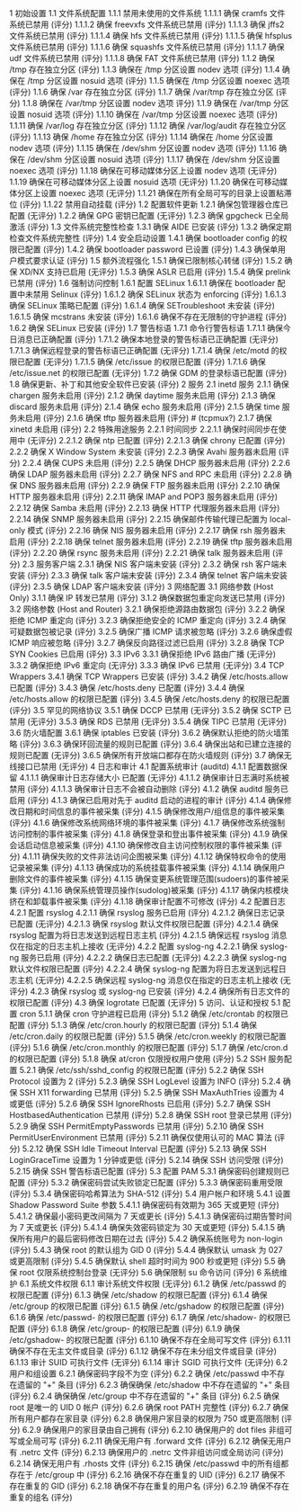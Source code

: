 1 初始设置
1.1 文件系统配置
1.1.1 禁用未使用的文件系统
1.1.1.1 确保 cramfs 文件系统已禁用 (评分)
1.1.1.2 确保 freevxfs 文件系统已禁用 (评分)
1.1.1.3 确保 jffs2 文件系统已禁用 (评分)
1.1.1.4 确保 hfs 文件系统已禁用 (评分)
1.1.1.5 确保 hfsplus 文件系统已禁用 (评分)
1.1.1.6 确保 squashfs 文件系统已禁用 (评分)
1.1.1.7 确保 udf 文件系统已禁用 (评分)
1.1.1.8 确保 FAT 文件系统已禁用 (评分)
1.1.2 确保 /tmp 存在独立分区 (评分)
1.1.3 确保在 /tmp 分区设置 nodev 选项 (评分)
1.1.4 确保在 /tmp 分区设置 nosuid 选项 (评分)
1.1.5 确保在 /tmp 分区设置 noexec 选项 (评分)
1.1.6 确保 /var 存在独立分区 (评分)
1.1.7 确保 /var/tmp 存在独立分区 (评分)
1.1.8 确保在 /var/tmp 分区设置 nodev 选项 评分)
1.1.9 确保在 /var/tmp 分区设置 nosuid 选项 (评分)
1.1.10 确保在 /var/tmp 分区设置 noexec 选项 (评分)
1.1.11 确保 /var/log 存在独立分区 (评分)
1.1.12 确保 /var/log/audit 存在独立分区 (评分)
1.1.13 确保 /home 存在独立分区 (评分)
1.1.14 确保在 /home 分区设置 nodev 选项 (评分)
1.1.15 确保在 /dev/shm 分区设置 nodev 选项 (评分)
1.1.16 确保在 /dev/shm 分区设置 nosuid 选项 (评分)
1.1.17 确保在 /dev/shm 分区设置 noexec 选项 (评分)
1.1.18 确保在可移动媒体分区上设置 nodev 选项 (无评分)
1.1.19 确保在可移动媒体分区上设置 nosuid 选项 (无评分)
1.1.20 确保在可移动媒体分区上设置 noexec 选项 (无评分)
1.1.21 确保在所有全局可写的目录上设置粘滞位 (评分)
1.1.22 禁用自动挂载 (评分)
1.2 配置软件更新
1.2.1 确保包管理器仓库已配置 (无评分)
1.2.2 确保 GPG 密钥已配置 (无评分)
1.2.3 确保 gpgcheck 已全局激活 (评分)
1.3 文件系统完整性检查
1.3.1 确保 AIDE 已安装 (评分)
1.3.2 确保定期检查文件系统完整性 (评分)
1.4 安全启动设置
1.4.1 确保 bootloader config 的权限已配置 (评分)
1.4.2 确保 bootloader password 已设置 (评分)
1.4.3 确保单用户模式要求认证 (评分)
1.5 额外流程强化
1.5.1 确保已限制核心转储 (评分)
1.5.2 确保 XD/NX 支持已启用 (无评分)
1.5.3 确保 ASLR 已启用 (评分)
1.5.4 确保 prelink 已禁用 (评分)
1.6 强制访问控制
1.6.1 配置 SELinux
1.6.1.1 确保在 bootloader 配置中未禁用 Selinux (评分)
1.6.1.2 确保 SELinux 状态为 enforcing (评分)
1.6.1.3 确保 SELinux 策略已配置 (评分)
1.6.1.4 确保 SETroubleshoot 未安装 (评分)
1.6.1.5 确保 mcstrans 未安装 (评分)
1.6.1.6 确保不存在无限制的守护进程 (评分)
1.6.2 确保 SELinux 已安装 (评分)
1.7 警告标语
1.7.1 命令行警告标语
1.7.1.1 确保今日消息已正确配置 (评分)
1.7.1.2 确保本地登录的警告标语已正确配置 (无评分)
1.7.1.3 确保远程登录的警告标语已正确配置 (无评分)
1.7.1.4 确保 /etc/motd 的权限已配置 (无评分)
1.7.1.5 确保 /etc/issue 的权限已配置 (评分)
1.7.1.6 确保 /etc/issue.net 的权限已配置 (无评分)
1.7.2 确保 GDM 的登录标语已配置 (评分)
1.8 确保更新、补丁和其他安全软件已安装 (评分)
2 服务
2.1 inetd 服务
2.1.1 确保 chargen 服务未启用 (评分)
2.1.2 确保 daytime 服务未启用 (评分)
2.1.3 确保 discard 服务未启用 (评分)
2.1.4 确保 echo 服务未启用 (评分)
2.1.5 确保 time 服务未启用 (评分)
2.1.6 确保 tftp 服务器未启用 (评分)	# (tcpmux?)
2.1.7 确保 xinetd 未启用 (评分)
2.2 特殊用途服务
2.2.1 时间同步
2.2.1.1 确保时间同步在使用中 (无评分)
2.2.1.2 确保 ntp 已配置 (评分)
2.2.1.3 确保 chrony 已配置 (评分)
2.2.2 确保 X Window System 未安装 (评分)
2.2.3 确保 Avahi 服务器未启用 (评分)
2.2.4 确保 CUPS 未启用 (评分)
2.2.5 确保 DHCP 服务器未启用 (评分)
2.2.6 确保 LDAP 服务器未启用 (评分)
2.2.7 确保 NFS and RPC 未启用 (评分)
2.2.8 确保 DNS 服务器未启用 (评分)
2.2.9 确保 FTP 服务器未启用 (评分)
2.2.10 确保 HTTP 服务器未启用 (评分)
2.2.11 确保 IMAP and POP3 服务器未启用 (评分)
2.2.12 确保 Samba 未启用 (评分)
2.2.13 确保 HTTP 代理服务器未启用 (评分)
2.2.14 确保 SNMP 服务器未启用 (评分)
2.2.15 确保邮件传输代理已配置为 local-only 模式 (评分)
2.2.16 确保 NIS 服务器未启用 (评分)
2.2.17 确保 rsh 服务器未启用 (评分)
2.2.18 确保 telnet 服务器未启用 (评分)
2.2.19 确保 tftp 服务器未启用 (评分)
2.2.20 确保 rsync 服务未启用 (评分)
2.2.21 确保 talk 服务器未启用 (评分)
2.3 服务客户端
2.3.1 确保 NIS 客户端未安装 (评分)
2.3.2 确保 rsh 客户端未安装 (评分)
2.3.3 确保 talk 客户端未安装 (评分)
2.3.4 确保 telnet 客户端未安装 (评分)
2.3.5 确保 LDAP 客户端未安装 (评分)
3 网络配置
3.1 网络参数 (Host Only)
3.1.1 确保 IP 转发已禁用 (评分)
3.1.2 确保数据包重定向发送已禁用 (评分)
3.2 网络参数 (Host and Router)
3.2.1 确保拒绝源路由数据包 (评分)
3.2.2 确保拒绝 ICMP 重定向 (评分)
3.2.3 确保拒绝安全的 ICMP 重定向 (评分)
3.2.4 确保可疑数据包被记录 (评分)
3.2.5 确保广播 ICMP 请求被忽略 (评分)
3.2.6 确保虚假 ICMP 响应被忽略 (评分)
3.2.7 确保反向路径过滤已启用 (评分)
3.2.8 确保 TCP SYN Cookies 已启用 (评分)
3.3 IPv6
3.3.1 确保拒绝 IPv6 路由广播 (无评分)
3.3.2 确保拒绝 IPv6 重定向 (无评分)
3.3.3 确保 IPv6 已禁用 (无评分)
3.4 TCP Wrappers
3.4.1 确保 TCP Wrappers 已安装 (评分)
3.4.2 确保 /etc/hosts.allow 已配置 (评分)
3.4.3 确保 /etc/hosts.deny 已配置 (评分)
3.4.4 确保 /etc/hosts.allow 的权限已配置 (评分)
3.4.5 确保 /etc/hosts.deny 的权限已配置 (评分)
3.5 罕见的网络协议
3.5.1 确保 DCCP 已禁用 (无评分)
3.5.2 确保 SCTP 已禁用 (无评分)
3.5.3 确保 RDS 已禁用 (无评分)
3.5.4 确保 TIPC 已禁用 (无评分)
3.6 防火墙配置
3.6.1 确保 iptables 已安装 (评分)
3.6.2 确保默认拒绝的防火墙策略 (评分)
3.6.3 确保环回流量的规则已配置 (评分)
3.6.4 确保出站和已建立连接的规则已配置 (无评分)
3.6.5 确保所有开放端口都存在防火墙规则 (评分)
3.7 确保无线接口已禁用 (无评分)
4 日志和审计
4.1 配置系统审计 (auditd)
4.1.1 配置数据保留
4.1.1.1 确保审计日志存储大小 已配置 (无评分)
4.1.1.2 确保审计日志满时系统被禁用 (评分)
4.1.1.3 确保审计日志不会被自动删除 (评分)
4.1.2 确保 auditd 服务已启用 (评分)
4.1.3 确保已启用对先于 auditd 启动的进程的审计 (评分)
4.1.4 确保修改日期和时间信息的事件被采集 (评分)
4.1.5 确保修改用户/组信息的事件被采集 (评分)
4.1.6 确保修改系统网络环境的事件被采集 (评分)
4.1.7 确保修改系统强制访问控制的事件被采集 (评分)
4.1.8 确保登录和登出事件被采集 (评分)
4.1.9 确保会话启动信息被采集 (评分)
4.1.10 确保修改自主访问控制权限的事件被采集 (评分)
4.1.11 确保失败的文件非法访问企图被采集 (评分)
4.1.12 确保特权命令的使用记录被采集 (评分)
4.1.13 确保成功的系统挂载事件被采集 (评分)
4.1.14 确保用户删除文件的事件被采集 (评分)
4.1.15 确保变更系统管理范围(sudoers)的事件被采集 (评分)
4.1.16 确保系统管理员操作(sudolog)被采集 (评分)
4.1.17 确保内核模块挤在和卸载事件被采集 (评分)
4.1.18 确保审计配置不可修改 (评分)
4.2 配置日志
4.2.1 配置 rsyslog
4.2.1.1 确保 rsyslog 服务已启用 (评分)
4.2.1.2 确保日志记录已配置 (无评分)
4.2.1.3 确保 rsyslog 默认文件权限已配置 (评分)
4.2.1.4 确保 rsyslog 配置为将日志发送到远程日志主机 (评分)
4.2.1.5 确保远程 rsyslog 消息仅在指定的日志主机上接收 (无评分)
4.2.2 配置 syslog-ng
4.2.2.1 确保 syslog-ng 服务已启用 (评分)
4.2.2.2 确保日志已配置 (无评分)
4.2.2.3 确保 syslog-ng 默认文件权限已配置 (评分)
4.2.2.4 确保 syslog-ng 配置为将日志发送到远程日志主机 (无评分)
4.2.2.5 确保远程 syslog-ng 消息仅在指定的日志主机上接收 (无评分)
4.2.3 确保 rsyslog 或 syslog-ng 已安装 (评分)
4.2.4 确保所有日志文件的权限已配置 (评分)
4.3 确保 logrotate 已配置 (无评分)
5 访问、认证和授权
5.1 配置 cron
5.1.1 确保 cron 守护进程已启用 (评分)
5.1.2 确保 /etc/crontab 的权限已配置 (评分)
5.1.3 确保 /etc/cron.hourly 的权限已配置 (评分)
5.1.4 确保 /etc/cron.daily 的权限已配置 (评分)
5.1.5 确保 /etc/cron.weekly 的权限已配置 (评分)
5.1.6 确保 /etc/cron.monthly 的权限已配置 (评分)
5.1.7 确保 /etc/cron.d 的权限已配置 (评分)
5.1.8 确保 at/cron 仅限授权用户使用 (评分)
5.2 SSH 服务配置
5.2.1 确保 /etc/ssh/sshd_config 的权限已配置 (评分)
5.2.2 确保 SSH Protocol 设置为 2 (评分)
5.2.3 确保 SSH LogLevel 设置为 INFO (评分)
5.2.4 确保 SSH X11 forwarding 已禁用 (评分)
5.2.5 确保 SSH MaxAuthTries 设置为 4 或更低 (评分)
5.2.6 确保 SSH IgnoreRhosts 已启用 (评分)
5.2.7 确保 SSH HostbasedAuthentication 已禁用 (评分)
5.2.8 确保 SSH root 登录已禁用 (评分)
5.2.9 确保 SSH PermitEmptyPasswords 已禁用 (评分)
5.2.10 确保 SSH PermitUserEnvironment 已禁用 (评分)
5.2.11 确保仅使用认可的 MAC 算法 (评分)
5.2.12 确保 SSH Idle Timeout Interval 已配置 (评分)
5.2.13 确保 SSH LoginGraceTime 设置为 1 分钟或更低 (评分)
5.2.14 确保 SSH 访问受限 (评分)
5.2.15 确保 SSH 警告标语已配置 (评分)
5.3 配置 PAM
5.3.1 确保密码创建规则已配置 (评分)
5.3.2 确保密码尝试失败锁定已配置 (评分)
5.3.3 确保密码重用受限 (评分)
5.3.4 确保密码哈希算法为 SHA-512 (评分)
5.4 用户帐户和环境
5.4.1 设置 Shadow Password Suite 参数
5.4.1.1 确保密码有效期为 365 天或更短 (评分)
5.4.1.2 确保最小密码更改间隔为 7 天或更长 (评分)
5.4.1.3 确保密码过期告警时间为 7 天或更长 (评分)
5.4.1.4 确保失效密码锁定为 30 天或更短 (评分)
5.4.1.5 确保所有用户的最后密码修改日期在过去 (评分)
5.4.2 确保系统账号为 non-login (评分)
5.4.3 确保 root 的默认组为 GID 0 (评分)
5.4.4 确保默认 umask 为 027 或更高限制 (评分)
5.4.5 确保默认 shell 超时时间为 900 秒或更短 (评分)
5.5 确保 root 仅限系统控制台登录 (无评分)
5.6 确保限制 su 命令访问 (评分)
6 系统维护
6.1 系统文件权限
6.1.1 审计系统文件权限 (无评分)
6.1.2 确保 /etc/passwd 的权限已配置 (评分)
6.1.3 确保 /etc/shadow 的权限已配置 (评分)
6.1.4 确保 /etc/group 的权限已配置 (评分)
6.1.5 确保 /etc/gshadow 的权限已配置 (评分)
6.1.6 确保 /etc/passwd- 的权限已配置 (评分)
6.1.7 确保 /etc/shadow- 的权限已配置 (评分)
6.1.8 确保 /etc/group- 的权限已配置 (评分)
6.1.9 确保 /etc/gshadow- 的权限已配置 (评分)
6.1.10 确保不存在全局可写文件 (评分)
6.1.11 确保不存在无主文件或目录 (评分)
6.1.12 确保不存在未分组文件或目录 (评分)
6.1.13 审计 SUID 可执行文件 (无评分)
6.1.14 审计 SGID 可执行文件 (无评分)
6.2 用户和组设置
6.2.1 确保密码字段不为空 (评分)
6.2.2 确保 /etc/passwd 中不存在遗留的 "+" 条目 (评分)
6.2.3 确保确保 /etc/shadow 中不存在遗留的 "+" 条目 (评分)
6.2.4 确保确保 /etc/group 中不存在遗留的 "+" 条目 (评分)
6.2.5 确保 root 是唯一的 UID 0 帐户 (评分)
6.2.6 确保 root PATH 完整性 (评分)
6.2.7 确保所有用户都存在家目录 (评分)
6.2.8 确保用户家目录的权限为 750 或更高限制 (评分)
6.2.9 确保用户的家目录由自己拥有 (评分)
6.2.10 确保用户的 dot files 非组可写或全局可写 (评分)
6.2.11 确保无用户有 .forward 文件 (评分)
6.2.12 确保无用户有 .netrc 文件 (评分)
6.2.13 确保用户的 .netrc 文件非组访问或全局访问 (评分)
6.2.14 确保无用户有 .rhosts 文件 (评分)
6.2.15 确保 /etc/passwd 中的所有组都存在于 /etc/group 中 (评分)
6.2.16 确保不存在重复的 UID (评分)
6.2.17 确保不存在重复的 GID (评分)
6.2.18 确保不存在重复的用户名 (评分)
6.2.19 确保不存在重复的组名 (评分)